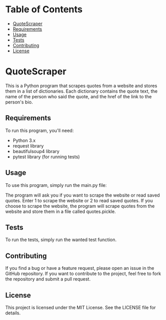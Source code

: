 # Table of Contents
- [QuoteScraper](#quotescraper)
- [Requirements](#requirements)
- [Usage](#usage)
- [Tests](#tests)
- [Contributing](#contributing)
- [License](#license)



# **QuoteScraper**

This is a Python program that scrapes quotes from a website and stores them in a list of dictionaries.
Each dictionary contains the quote text, the name of the person who said the quote, and the href of the link
to the person's bio.

## Requirements
To run this program, you'll need:

- Python 3.x
- request library
- beautifulsoup4 library
- pytest library (for running tests)

## Usage
To use this program, simply run the main.py file:

The program will ask you if you want to scrape the website or read saved quotes. Enter 1 to scrape the website
or 2 to read saved quotes. If you choose to scrape the website, the program will scrape quotes from the website
and store them in a file called quotes.pickle.

## Tests
To run the tests, simply run the wanted test function.

## Contributing
If you find a bug or have a feature request, please open an issue in the GitHub repository. If you want to contribute to the project, feel free to fork the repository and submit a pull request.

## License
This project is licensed under the MIT License. See the LICENSE file for details.
